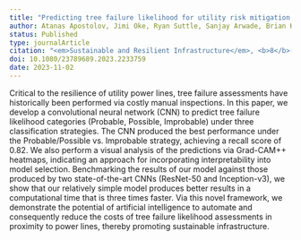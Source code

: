 ```yaml
---
title: "Predicting tree failure likelihood for utility risk mitigation via a convolutional neural network"
author: Atanas Apostolov, Jimi Oke, Ryan Suttle, Sanjay Arwade, Brian Kane
status: Published
type: journalArticle
citation: "<em>Sustainable and Resilient Infrastructure</em>, <b>8</b>(6):572-588"
doi: 10.1080/23789689.2023.2233759
date: 2023-11-02
---
```



Critical to the resilience of utility power lines, tree failure assessments have historically been performed via costly manual inspections. In this paper, we develop a convolutional neural network (CNN) to predict tree failure likelihood categories (Probable, Possible, Improbable) under three classification strategies. The CNN produced the best performance under the Probable/Possible vs. Improbable strategy, achieving a recall score of 0.82. We also perform a visual analysis of the predictions via Grad-CAM++ heatmaps, indicating an approach for incorporating interpretability into model selection. Benchmarking the results of our model against those produced by two state-of-the-art CNNs (ResNet-50 and Inception-v3), we show that our relatively simple model produces better results in a computational time that is three times faster. Via this novel framework, we demonstrate the potential of artificial intelligence to automate and consequently reduce the costs of tree failure likelihood assessments in proximity to power lines, thereby promoting sustainable infrastructure.
